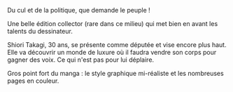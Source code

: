 Du cul et de la politique, que demande le peuple ! 

Une belle édition collector (rare dans ce milieu) qui met bien en avant les talents du dessinateur. 

Shiori Takagi, 30 ans, se présente comme députée et vise encore plus haut. Elle va découvrir un monde de luxure où il faudra vendre son corps pour gagner des voix. Ce qui n'est pas pour lui déplaire.

Gros point fort du manga : le style graphique mi-réaliste et les nombreuses pages en couleur.